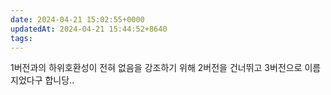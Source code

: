 ```yaml
---
date: 2024-04-21 15:02:55+0000
updatedAt: 2024-04-21 15:44:52+8640
tags: 
---
```

1버전과의 하위호환성이 전혀 없음을 강조하기 위해 2버전을 건너뛰고 3버전으로 이름지었다구 합니당..